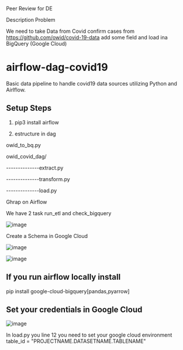Peer Review for DE

Description Problem

We need to take Data from Covid confirm cases from https://github.com/owid/covid-19-data
add some field and load ina BigQuery (Google Cloud)

# airflow-dag-covid19
Basic data pipeline to handle covid19 data sources utilizing Python and Airlflow.

## Setup Steps

1. pip3 install airflow

2. estructure in dag

owid_to_bq.py

owid_covid_dag/

--------------extract.py

--------------transform.py

--------------load.py

Ghrap on Airflow

We have 2 task run_etl and check_bigquery

![image](https://user-images.githubusercontent.com/31247855/215329871-2b46d5ee-bbc1-4642-8bdf-a767516985f6.png)

Create a Schema in Google Cloud

![image](https://user-images.githubusercontent.com/31247855/215330175-1fde5a42-2126-4c64-ac1c-b432067695cf.png)

![image](https://user-images.githubusercontent.com/31247855/215330109-1cd77003-750c-449f-a3af-fd86375ff086.png)

## If you run airflow locally install 

pip install google-cloud-bigquery[pandas,pyarrow]

## Set your credentials in Google Cloud 

![image](https://user-images.githubusercontent.com/31247855/215484617-63c55da4-ad4b-4cd0-a3e0-c7a4906fbabd.png)

In load.py you line 12 you need to set your google cloud environment   table_id = "PROJECTNAME.DATASETNAME.TABLENAME"
